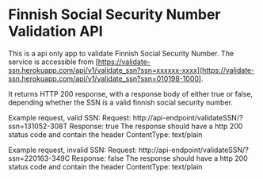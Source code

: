 # Finnish Social Security Number Validation API

This is a api only app to validate Finnish Social Security Number. The service is accessible from [https://validate-ssn.herokuapp.com/api/v1/validate_ssn?ssn=xxxxxx-xxxx](https://validate-ssn.herokuapp.com/api/v1/validate_ssn?ssn=010198-1000).

It returns HTTP 200 response, with a response body of either true or false, depending whether the SSN is a valid finnish social security number.

Example request, valid SSN: 
Request: http://api-endpoint/validateSSN/?ssn=131052-308T
Response: true
The response should have a http 200 status code and contain the header ContentType: text/plain

Example request, invalid SSN: 
Request: http://api-endpoint/validateSSN/?ssn=220163-349C
Response: false
The response should have a http 200 status code and contain the header ContentType: text/plain
